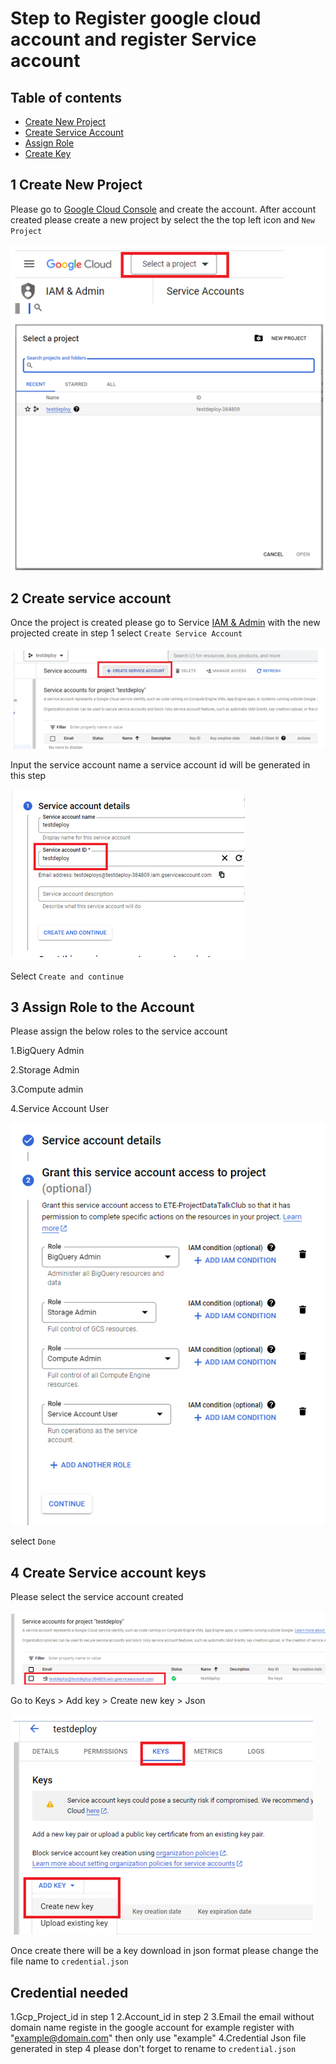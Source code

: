 # Step to Register google cloud account and register Service account


## Table of contents
* [Create New Project](#1-create-new-project)
* [Create Service Account](#2-create-service-account)
* [Assign Role](#3-assign-role-to-the-account)
* [Create Key](#4-create-service-account-keys)

## 1 Create New Project
Please go to [Google Cloud Console](https://console.cloud.google.com/welcome) and create the account.
After account created please create a new project by select the the top left icon and  ``` New Project ```

![](/other/image/gcpsetup2.png)

## 2 Create service account
Once the project is created please go to Service [IAM & Admin](https://console.cloud.google.com/iam-admin/serviceaccounts) with the new projected create in step 1
select ``` Create Service Account ```

![](/other/image/gcpsetup3.png)

Input the service account name a service account id will be generated in this step

![](/other/image/gcpsetup4.png)

Select ``` Create and continue ```



## 3 Assign Role to the Account
Please assign the below roles to the service account

1.BigQuery Admin

2.Storage Admin

3.Compute admin

4.Service Account User

![](/other/image/gcpsetup5.png)

select ``` Done ```

## 4 Create Service account keys
Please select the service account created

![](/other/image/gcpsetup6.png)

Go to Keys > Add key > Create new key > Json

![](/other/image/gcpsetup7.png)

Once create there will be a key download in json format please change the file name to ``` credential.json ```

## Credential needed
1.Gcp_Project_id in step 1
2.Account_id in step 2
3.Email the email without domain name registe in the google account for example register with "example@domain.com" then only use "example"
4.Credential Json file generated in step 4 please don't forget to rename to ``` credential.json ```

